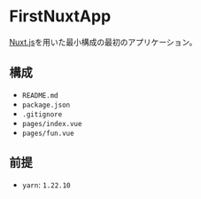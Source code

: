 # FirstNuxtApp
[Nuxt.js](https://nuxtjs.org/)を用いた最小構成の最初のアプリケーション。

## 構成

- `README.md`
- `package.json`
- `.gitignore`
- `pages/index.vue`
- `pages/fun.vue`

## 前提

- `yarn`: `1.22.10`